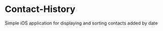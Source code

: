Contact-History
===============

Simple iOS application for displaying and sorting contacts added by date
